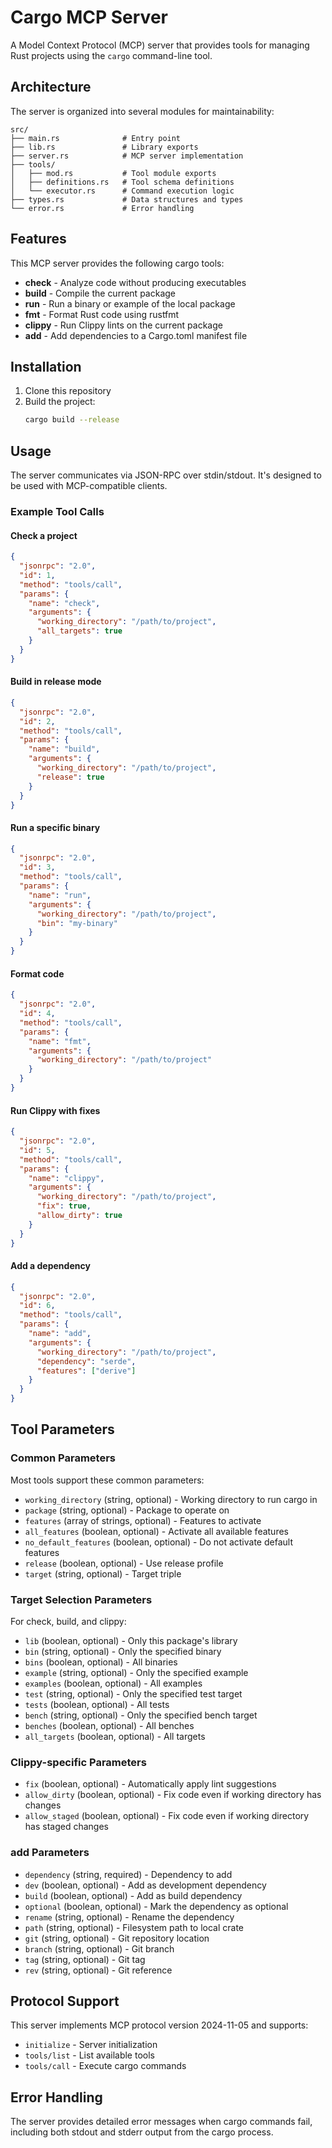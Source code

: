 # Cargo MCP Server

A Model Context Protocol (MCP) server that provides tools for managing Rust projects using the `cargo` command-line tool.

## Architecture

The server is organized into several modules for maintainability:

```
src/
├── main.rs              # Entry point
├── lib.rs               # Library exports
├── server.rs            # MCP server implementation
├── tools/
│   ├── mod.rs           # Tool module exports
│   ├── definitions.rs   # Tool schema definitions
│   └── executor.rs      # Command execution logic
├── types.rs             # Data structures and types
└── error.rs             # Error handling
```

## Features

This MCP server provides the following cargo tools:

- **check** - Analyze code without producing executables
- **build** - Compile the current package
- **run** - Run a binary or example of the local package
- **fmt** - Format Rust code using rustfmt
- **clippy** - Run Clippy lints on the current package
- **add** - Add dependencies to a Cargo.toml manifest file

## Installation

1. Clone this repository
2. Build the project:
   ```bash
   cargo build --release
   ```

## Usage

The server communicates via JSON-RPC over stdin/stdout. It's designed to be used with MCP-compatible clients.

### Example Tool Calls

#### Check a project
```json
{
  "jsonrpc": "2.0",
  "id": 1,
  "method": "tools/call",
  "params": {
    "name": "check",
    "arguments": {
      "working_directory": "/path/to/project",
      "all_targets": true
    }
  }
}
```

#### Build in release mode
```json
{
  "jsonrpc": "2.0",
  "id": 2,
  "method": "tools/call",
  "params": {
    "name": "build",
    "arguments": {
      "working_directory": "/path/to/project",
      "release": true
    }
  }
}
```

#### Run a specific binary
```json
{
  "jsonrpc": "2.0",
  "id": 3,
  "method": "tools/call",
  "params": {
    "name": "run",
    "arguments": {
      "working_directory": "/path/to/project",
      "bin": "my-binary"
    }
  }
}
```

#### Format code
```json
{
  "jsonrpc": "2.0",
  "id": 4,
  "method": "tools/call",
  "params": {
    "name": "fmt",
    "arguments": {
      "working_directory": "/path/to/project"
    }
  }
}
```

#### Run Clippy with fixes
```json
{
  "jsonrpc": "2.0",
  "id": 5,
  "method": "tools/call",
  "params": {
    "name": "clippy",
    "arguments": {
      "working_directory": "/path/to/project",
      "fix": true,
      "allow_dirty": true
    }
  }
}
```

#### Add a dependency
```json
{
  "jsonrpc": "2.0",
  "id": 6,
  "method": "tools/call",
  "params": {
    "name": "add",
    "arguments": {
      "working_directory": "/path/to/project",
      "dependency": "serde",
      "features": ["derive"]
    }
  }
}
```

## Tool Parameters

### Common Parameters

Most tools support these common parameters:

- `working_directory` (string, optional) - Working directory to run cargo in
- `package` (string, optional) - Package to operate on
- `features` (array of strings, optional) - Features to activate
- `all_features` (boolean, optional) - Activate all available features
- `no_default_features` (boolean, optional) - Do not activate default features
- `release` (boolean, optional) - Use release profile
- `target` (string, optional) - Target triple

### Target Selection Parameters

For check, build, and clippy:

- `lib` (boolean, optional) - Only this package's library
- `bin` (string, optional) - Only the specified binary
- `bins` (boolean, optional) - All binaries
- `example` (string, optional) - Only the specified example
- `examples` (boolean, optional) - All examples
- `test` (string, optional) - Only the specified test target
- `tests` (boolean, optional) - All tests
- `bench` (string, optional) - Only the specified bench target
- `benches` (boolean, optional) - All benches
- `all_targets` (boolean, optional) - All targets

### Clippy-specific Parameters

- `fix` (boolean, optional) - Automatically apply lint suggestions
- `allow_dirty` (boolean, optional) - Fix code even if working directory has changes
- `allow_staged` (boolean, optional) - Fix code even if working directory has staged changes

### add Parameters

- `dependency` (string, required) - Dependency to add
- `dev` (boolean, optional) - Add as development dependency
- `build` (boolean, optional) - Add as build dependency
- `optional` (boolean, optional) - Mark the dependency as optional
- `rename` (string, optional) - Rename the dependency
- `path` (string, optional) - Filesystem path to local crate
- `git` (string, optional) - Git repository location
- `branch` (string, optional) - Git branch
- `tag` (string, optional) - Git tag
- `rev` (string, optional) - Git reference

## Protocol Support

This server implements MCP protocol version 2024-11-05 and supports:

- `initialize` - Server initialization
- `tools/list` - List available tools
- `tools/call` - Execute cargo commands

## Error Handling

The server provides detailed error messages when cargo commands fail, including both stdout and stderr output from the cargo process.
